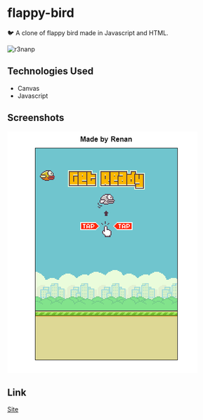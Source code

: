 # flappy-bird
 🐦 A clone of flappy bird made in Javascript and HTML. <br />

 ![r3nanp](https://img.shields.io/badge/r3nanp-flappy--bird-blue)

## Technologies Used
* Canvas
* Javascript

## Screenshots
<img src="./.github/screenshot.png" />

## Link
[Site](https://r3nanp-flappy-bird-clone.netlify.app/)
